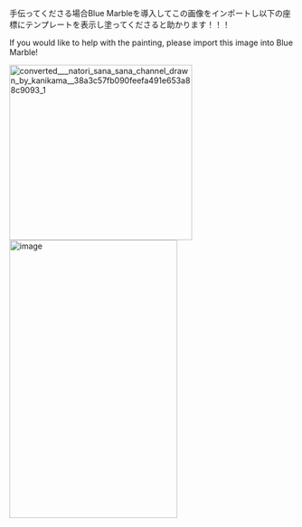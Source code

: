 手伝ってくださる場合Blue Marbleを導入してこの画像をインポートし以下の座標にテンプレートを表示し塗ってくださると助かります！！！

If you would like to help with the painting, please import this image into Blue Marble!

<img width="323" height="310" alt="converted___natori_sana_sana_channel_drawn_by_kanikama__38a3c57fb090feefa491e653a88c9093_1" src="https://github.com/user-attachments/assets/6b6c85fe-ffd1-400a-9e6c-c5692885800f" />
<img width="297" height="492" alt="image" src="https://github.com/user-attachments/assets/18c6427d-acc6-4fb8-83eb-b77f8a64b54d" />
